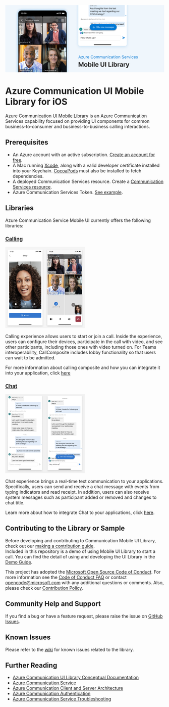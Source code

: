 ![A banner image that shows the both of Calling and Chat libraries with a text that reads Azure Communication Service UI library](https://github.com/Azure/communication-ui-library-ios/blob/main/docs/images/mobile-ui-library-hero-image.png?raw=true)

# Azure Communication UI Mobile Library for iOS

Azure Communication [UI Mobile Library](https://docs.microsoft.com/en-us/azure/communication-services/concepts/ui-library/ui-library-overview) is an Azure Communication Services capability focused on providing UI components for common business-to-consumer and business-to-business calling interactions.

## Prerequisites

- An Azure account with an active subscription. [Create an account for free](https://azure.microsoft.com/free/?WT.mc_id=A261C142F).
- A Mac running [Xcode](https://go.microsoft.com/fwLink/p/?LinkID=266532), along with a valid developer certificate installed into your Keychain. [CocoaPods](https://cocoapods.org/) must also be installed to fetch dependencies.
- A deployed Communication Services resource. Create a [Communication Services resource](https://docs.microsoft.com/azure/communication-services/quickstarts/create-communication-resource).
- Azure Communication Services Token. [See example](https://docs.microsoft.com/en-us/azure/communication-services/quickstarts/identity/quick-create-identity).

## Libraries

Azure Communication Service Mobile UI currently offers the following libraries:

### [Calling](AzureCommunicationUI/sdk/AzureCommunicationUICalling)

<p>
<img width="50%" alt="A screenshot that shows some use cases of the Calling UI library." src="https://github.com/Azure/communication-ui-library-ios/blob/main/docs/images/calling.png?raw=true">
</p>

Calling experience allows users to start or join a call. Inside the experience, users can configure their devices, participate in the call with video, and see other participants, including those ones with video turned on. For Teams interoperability, CallComposite includes lobby functionality so that users can wait to be admitted.

For more information about calling composite and how you can integrate it into your application, click [here](/AzureCommunicationUI/sdk/AzureCommunicationUICalling)

### [Chat](/AzureCommunicationUI/sdk/AzureCommunicationUIChat)

<p>
<img width="50%" alt="A screenshot that shows some use cases of the Chat UI library." src="https://github.com/Azure/communication-ui-library-ios/blob/main/docs/images/chat.png?raw=true">
</p>

Chat experience brings a real-time text communication to your applications. Specifically, users can send and receive a chat message with events from typing indicators and read receipt. In addition, users can also receive system messages such as participant added or removed and changes to chat title.

Learn more about how to integrate Chat to your applications, click [here](/AzureCommunicationUI/sdk/AzureCommunicationUIChat).

## Contributing to the Library or Sample

Before developing and contributing to Communication Mobile UI Library, check out our [making a contribution guide](docs/contributing-guide.md).  
Included in this repository is a demo of using Mobile UI Library to start a call. You can find the detail of using and developing the UI Library in the [Demo Guide](AzureCommunicationUI/AzureCommunicationUIDemoApp).

This project has adopted the [Microsoft Open Source Code of Conduct](https://opensource.microsoft.com/codeofconduct/). For more information see the [Code of Conduct FAQ](https://opensource.microsoft.com/codeofconduct/faq/) or contact [opencode@microsoft.com](mailto:opencode@microsoft.com) with any additional questions or comments. Also, please check our [Contribution Policy](CONTRIBUTING.md).

## Community Help and Support

If you find a bug or have a feature request, please raise the issue on [GitHub Issues](https://github.com/Azure/azure-communication-ui-library-ios/issues).

## Known Issues

Please refer to the [wiki](https://github.com/Azure/azure-communication-ui-library-ios/wiki/Known-Issues) for known issues related to the library.

## Further Reading

- [Azure Communication UI Library Conceptual Documentation](https://docs.microsoft.com/azure/communication-services/concepts/ui-framework/ui-sdk-overview)
- [Azure Communication Service](https://docs.microsoft.com/en-us/azure/communication-services/overview)
- [Azure Communication Client and Server Architecture](https://docs.microsoft.com/en-us/azure/communication-services/concepts/client-and-server-architecture)
- [Azure Communication Authentication](https://docs.microsoft.com/en-us/azure/communication-services/concepts/authentication)
- [Azure Communication Service Troubleshooting](https://docs.microsoft.com/en-us/azure/communication-services/concepts/troubleshooting-info)
